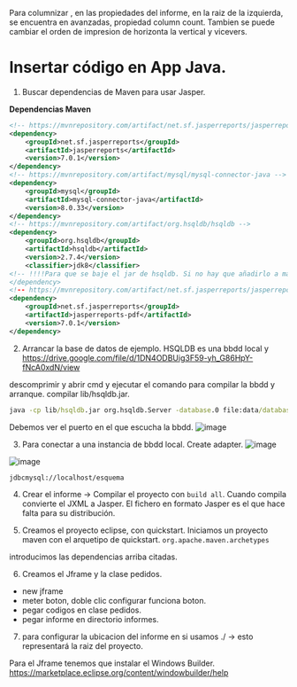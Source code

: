 Para columnizar , en las propiedades del informe, en la raiz de la izquierda, se encuentra en avanzadas, propiedad column count. Tambien se puede cambiar el orden de impresion de horizonta la vertical y vicevers.

# Insertar código en App Java.
1. Buscar dependencias de Maven para usar Jasper.

**Dependencias Maven**
```xml
<!-- https://mvnrepository.com/artifact/net.sf.jasperreports/jasperreports -->
<dependency>
    <groupId>net.sf.jasperreports</groupId>
    <artifactId>jasperreports</artifactId>
    <version>7.0.1</version>
</dependency>
<!-- https://mvnrepository.com/artifact/mysql/mysql-connector-java -->
<dependency>
    <groupId>mysql</groupId>
    <artifactId>mysql-connector-java</artifactId>
    <version>8.0.33</version>
</dependency>
<!-- https://mvnrepository.com/artifact/org.hsqldb/hsqldb -->
<dependency>
    <groupId>org.hsqldb</groupId>
    <artifactId>hsqldb</artifactId>
    <version>2.7.4</version>
    <classifier>jdk8</classifier>  
<!-- !!!!Para que se baje el jar de hsqldb. Si no hay que añadirlo a mano en el classpath en el proyecto si ponemos lo que viene en maven de hsqldb –>
</dependency>
<!-- https://mvnrepository.com/artifact/net.sf.jasperreports/jasperreports-pdf -->
<dependency>
    <groupId>net.sf.jasperreports</groupId>
    <artifactId>jasperreports-pdf</artifactId>
    <version>7.0.1</version>
</dependency>
```

2. Arrancar la base de datos de ejemplo.
HSQLDB es una bbdd local y 
https://drive.google.com/file/d/1DN4ODBUig3F59-yh_G86HpY-fNcA0xdN/view

descomprimir y abrir cmd
y ejecutar el comando para compilar la bbdd y arranque.
compilar lib/hsqldb.jar.
```cmd
java -cp lib/hsqldb.jar org.hsqldb.Server -database.0 file:data/database/test -dbname.0 test
```

Debemos ver el puerto en el que escucha la bbdd.
![image](https://github.com/user-attachments/assets/f74ed8e9-9fe8-493f-bb14-d4157f88b102)

3. Para conectar a una instancia de bbdd local.
Create adapter.
![image](https://github.com/user-attachments/assets/afe93b6a-32fb-4be7-859b-219ae5b32bc9)

![image](https://github.com/user-attachments/assets/6df82f45-d0df-4974-b459-c36cba5af62e)



```
jdbcmysql://localhost/esquema
```


4. Crear el informe -> Compilar el proyecto con `build all`.
Cuando compila convierte el JXML a Jasper.
El fichero en formato Jasper es el que hace falta para su distribución.

5. Creamos el proyecto eclipse, con quickstart.
Iniciamos un proyecto maven con el arquetipo de quickstart.
`org.apache.maven.archetypes`

introducimos las dependencias arriba citadas.
 
6. Creamos el Jframe y la clase pedidos.
- new jframe
- meter boton, doble clic configurar funciona boton.
- pegar codigos en clase pedidos.
- pegar informe en directorio informes.


7. para configurar la ubicacion del informe en si usamos ./ -> esto representará la raiz del proyecto.




Para el Jframe tenemos que instalar el Windows Builder.
https://marketplace.eclipse.org/content/windowbuilder/help
